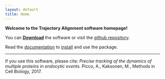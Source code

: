 ```yaml
---
layout: default 
title: Home 
---
```



**Welcome to the Trajectory Alignment software homepage!**

You can [**Download**](https://github.com/apicco/trajectory_alignment/archive/master.zip) the software or visit the [github repository](https://github.com/apicco/trajectory_alignment/).

Read the [documentation](wiki/Home) to [install](wiki/Installation) and use the package.

**** 

If you use this software, please cite: _Precise tracking of the dynamics of multiple proteins in endocytic events._ Picco, A., Kaksonen, M., Methods in Cell Biology, 2017.
